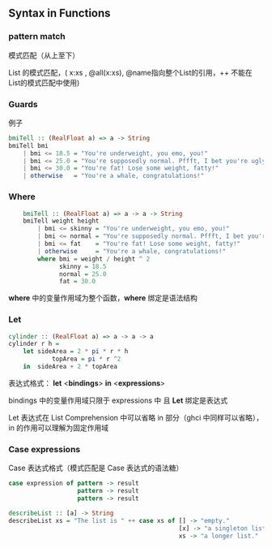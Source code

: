 ## Syntax in Functions

### pattern match

模式匹配（从上至下）

List 的模式匹配，( x:xs  ,  @all(x:xs),  @name指向整个List的引用，++ 不能在List的模式匹配中使用)

### Guards

例子

```haskell
bmiTell :: (RealFloat a) => a -> String  
bmiTell bmi  
    | bmi <= 18.5 = "You're underweight, you emo, you!"  
    | bmi <= 25.0 = "You're supposedly normal. Pffft, I bet you're ugly!"  
    | bmi <= 30.0 = "You're fat! Lose some weight, fatty!"  
    | otherwise   = "You're a whale, congratulations!" 
```

### Where

```haskell
    bmiTell :: (RealFloat a) => a -> a -> String  
    bmiTell weight height  
        | bmi <= skinny = "You're underweight, you emo, you!"  
        | bmi <= normal = "You're supposedly normal. Pffft, I bet you're ugly!"  
        | bmi <= fat    = "You're fat! Lose some weight, fatty!"  
        | otherwise     = "You're a whale, congratulations!"  
        where bmi = weight / height ^ 2
              skinny = 18.5  
              normal = 25.0  
              fat = 30.0  
```

**where** 中的变量作用域为整个函数，**where** 绑定是语法结构

### Let



```haskell
cylinder :: (RealFloat a) => a -> a -> a
cylinder r h =
	let sideArea = 2 * pi * r * h
			topArea = pi * r ^2
	in  sideArea + 2 * topArea
```

表达式格式：   **let** \<**bindings**\>  **in**  \<**expressions**\>     

bindings 中的变量作用域只限于 expressions 中 且 **Let** 绑定是表达式

Let 表达式在 List Comprehension 中可以省略 in 部分（ghci 中同样可以省略），in 的作用可以理解为固定作用域

### Case expressions

Case 表达式格式（模式匹配是 Case 表达式的语法糖）

```haskell
case expression of pattern -> result  
                   pattern -> result  
                   pattern -> result

describeList :: [a] -> String  
describeList xs = "The list is " ++ case xs of [] -> "empty."  
                                               [x] -> "a singleton list."   
                                               xs -> "a longer list."

```











